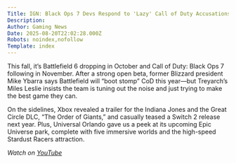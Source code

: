 ```yaml
---
Title: IGN: Black Ops 7 Devs Respond to 'Lazy' Call of Duty Accusations - IGN Daily Fix
Description: 
Author: Gaming News
Date: 2025-08-20T22:02:28.000Z
Robots: noindex,nofollow
Template: index
---
```

<p>This fall, it’s Battlefield 6 dropping in October and Call of Duty: Black Ops 7 following in November. After a strong open beta, former Blizzard president Mike Ybarra says Battlefield will “boot stomp” CoD this year—but Treyarch’s Miles Leslie insists the team is tuning out the noise and just trying to make the best game they can.</p>

<p>On the sidelines, Xbox revealed a trailer for the Indiana Jones and the Great Circle DLC, “The Order of Giants,” and casually teased a Switch 2 release next year. Plus, Universal Orlando gave us a peek at its upcoming Epic Universe park, complete with five immersive worlds and the high-speed Stardust Racers attraction.</p>

<p><em>Watch on <a href="https://www.youtube.com/watch?v=cx7crNEdNcY" rel="noopener noreferrer">YouTube</a></em></p>

